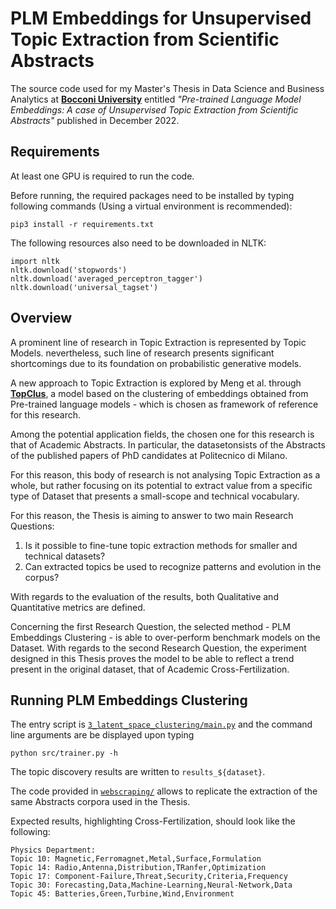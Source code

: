 # PLM Embeddings for Unsupervised Topic Extraction from Scientific Abstracts



The source code used for my Master's Thesis in Data Science and Business Analytics at [**Bocconi University**](https://www.unibocconi.eu/wps/wcm/connect/bocconi/sitopubblico_en/navigation+tree/home/programs/master+of+science/data+science+and+business+analytics) entitled *"Pre-trained Language Model Embeddings: A case of Unsupervised Topic Extraction from Scientific Abstracts"* published in December 2022.

## Requirements

At least one GPU is required to run the code.

Before running, the required packages need to be installed by typing following commands (Using a virtual environment is recommended):

```
pip3 install -r requirements.txt
```

The following resources also need to be downloaded in NLTK:
```
import nltk
nltk.download('stopwords')
nltk.download('averaged_perceptron_tagger')
nltk.download('universal_tagset')
```

## Overview

A prominent line of research in Topic Extraction is represented by Topic Models. nevertheless, such line of research presents significant shortcomings due to its foundation on probabilistic generative models.


A new approach to Topic Extraction is explored by Meng et al. through [**TopClus**](https://arxiv.org/abs/2202.04582), a model based on the clustering of embeddings obtained from Pre-trained language models - which is chosen as framework of reference for this research.


Among the potential application fields, the chosen one for this research is that of Academic Abstracts. In particular, the datasetonsists of the Abstracts of the published papers of PhD candidates at Politecnico di Milano.

For this reason, this body of research is not analysing Topic Extraction as a whole, but rather focusing on its potential to extract value from a specific type of Dataset that presents a small-scope and technical vocabulary. 

For this reason, the Thesis is aiming to answer to two main Research Questions:

1. Is it possible to fine-tune topic extraction methods for smaller and technical datasets?
2. Can extracted topics be used to recognize patterns and evolution in the corpus?

With regards to the evaluation of the results, both Qualitative and Quantitative metrics are defined. 

Concerning the first Research Question, the selected method - PLM Embeddings Clustering - is able to over-perform benchmark models on the Dataset.
With regards to the second Research Question, the experiment designed in this Thesis proves the model to be able to reflect a trend present in the original dataset, that of Academic Cross-Fertilization.

## Running PLM Embeddings Clustering

The entry script is [`3_latent_space_clustering/main.py`](3_latent_space_clustering/main.py) and the command line arguments are be displayed upon typing
```
python src/trainer.py -h
```
The topic discovery results are written to `results_${dataset}`.

The code provided in [`webscraping/`](webscraping/) allows to replicate the extraction of the same Abstracts corpora used in the Thesis.

Expected results, highlighting Cross-Fertilization, should look like the following:
```
Physics Department:
Topic 10: Magnetic,Ferromagnet,Metal,Surface,Formulation
Topic 14: Radio,Antenna,Distribution,TRanfer,Optimization
Topic 17: Component-Failure,Threat,Security,Criteria,Frequency
Topic 30: Forecasting,Data,Machine-Learning,Neural-Network,Data
Topic 45: Batteries,Green,Turbine,Wind,Environment
```


